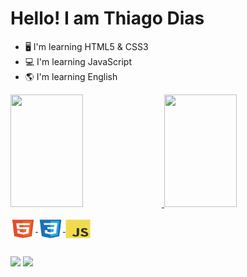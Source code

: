 # Hello! I am Thiago Dias

- 🖥️ I'm learning HTML5 & CSS3
- 💻 I'm learning JavaScript
- 🌎 I'm learning English

<div>
  <a href="https://github.com/thiagopdias">
    <img height="180em" width="48%" src="https://github-readme-stats.vercel.app/api/top-langs/?username=thiagopdias&layout=compact&langs_count=7&theme=dark"/>
    <img height="180em" width="48%" src="https://github-readme-stats.vercel.app/apiusername=thiagopdias&show_icons=true&theme=dark&include_all_commits=true&count_private=true"/>
</div>
<div style="display: inline_block"><br>
  <img align="center" alt="Thiago-HTML" height="30" width="40" src="https://raw.githubusercontent.com/devicons/devicon/master/icons/html5/html5-original.svg">
  <img align="center" alt="Thiago-CSS" height="30" width="40" src="https://raw.githubusercontent.com/devicons/devicon/master/icons/css3/css3-original.svg">
  <img align="center" alt="Thiago-CSS" height="30" width="40" src="https://raw.githubusercontent.com/devicons/devicon/master/icons/javascript/javascript-original.svg">
</div>
  
##

<div>
  <a href = "mailto:tecthiagodias@gmail.com"><img src="https://img.shields.io/badge/-Gmail-%23333?style=for-the-badge&logo=gmail&logoColor=white" target="_blank"></a>
  <a href="https://www.linkedin.com/in/thiago-dias-487326180/" target="_blank"><img src="https://img.shields.io/badge/-LinkedIn-%230077B5?style=for-the-badge&logo=linkedin&logoColor=white" target="_blank"></a> 
</div>

